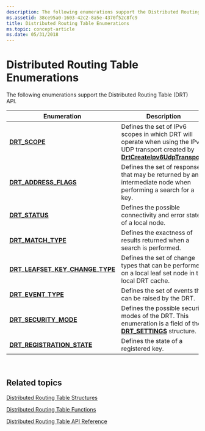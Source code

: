 ```yaml
---
description: The following enumerations support the Distributed Routing Table (DRT) API.
ms.assetid: 38ce95a0-1603-42c2-8a5e-4370f52c8fc9
title: Distributed Routing Table Enumerations
ms.topic: concept-article
ms.date: 05/31/2018
---
```


# Distributed Routing Table Enumerations

The following enumerations support the Distributed Routing Table (DRT) API.



| Enumeration                                                            | Description                                                                                                                                                           |
|------------------------------------------------------------------------|-----------------------------------------------------------------------------------------------------------------------------------------------------------------------|
| [**DRT\_SCOPE**](/windows/desktop/api/drt/ne-drt-drt_scope)                                        | Defines the set of IPv6 scopes in which DRT will operate when using the IPv6 UDP transport created by [**DrtCreateIpv6UdpTransport**](/windows/desktop/api/drt/nf-drt-drtcreateipv6udptransport). |
| [**DRT\_ADDRESS\_FLAGS**](/windows/desktop/api/drt/ne-drt-drt_address_flags)                       | Defines the set of responses that may be returned by an intermediate node when performing a search for a key.                                                         |
| [**DRT\_STATUS**](/windows/desktop/api/drt/ne-drt-drt_status)                                      | Defines the possible connectivity and error states of a local node.                                                                                                   |
| [**DRT\_MATCH\_TYPE**](/windows/desktop/api/drt/ne-drt-drt_match_type)                             | Defines the exactness of results returned when a search is performed.                                                                                                 |
| [**DRT\_LEAFSET\_KEY\_CHANGE\_TYPE**](/windows/desktop/api/drt/ne-drt-drt_leafset_key_change_type) | Defines the set of change types that can be performed on a local leaf set node in the local DRT cache.                                                                |
| [**DRT\_EVENT\_TYPE**](/windows/desktop/api/drt/ne-drt-drt_event_type)                             | Defines the set of events that can be raised by the DRT.                                                                                                              |
| [**DRT\_SECURITY\_MODE**](/windows/desktop/api/drt/ne-drt-drt_security_mode)                       | Defines the possible security modes of the DRT. This enumeration is a field of the [**DRT\_SETTINGS**](/windows/desktop/api/drt/ns-drt-drt_settings) structure.                                   |
| [**DRT\_REGISTRATION\_STATE**](/windows/desktop/api/drt/ne-drt-drt_registration_state)             | Defines the state of a registered key.                                                                                                                                |



 

## Related topics

<dl> <dt>

[Distributed Routing Table Structures](distributed-routing-table-structures.md)
</dt> <dt>

[Distributed Routing Table Functions](distributed-routing-table-functions.md)
</dt> <dt>

[Distributed Routing Table API Reference](distributed-routing-table-api-reference.md)
</dt> </dl>

 

 



